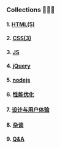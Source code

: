### Collections 🌱🌱🌱


#### 1. [HTML(5)](https://github.com/arronf2e/grow-fe/blob/master/html.md)



#### 2. [CSS(3)](https://github.com/arronf2e/grow-fe/blob/master/css.md)



#### 3. [JS](https://github.com/arronf2e/grow-fe/blob/master/js.md)




#### 4. [jQuery](https://github.com/arronf2e/grow-fe/blob/master/jquery.md)




#### 5. [nodejs](https://github.com/arronf2e/grow-fe/blob/master/nodejs.md)




#### 6. [性能优化](https://github.com/arronf2e/grow-fe/blob/master/%E6%80%A7%E8%83%BD%E4%BC%98%E5%8C%96.md)

#### 7. [设计与用户体验](https://github.com/arronf2e/grow-fe/blob/master/design.md)


#### 8. [杂谈](https://github.com/arronf2e/grow-fe/blob/master/%E6%9D%82%E8%B0%88.md)


#### 9. [Q&A](https://github.com/arronf2e/grow-fe/blob/master/QA.md)



